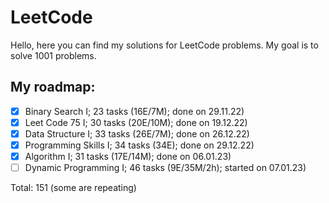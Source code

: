 # LeetCode

Hello, here you can find my solutions for LeetCode problems. My goal is to solve 1001 problems.

## My roadmap:
- [x] Binary Search I;  23 tasks (16E/7M); done on 29.11.22)
- [x] Leet Code 75 I; 30 tasks (20E/10M); done on 19.12.22)
- [x] Data Structure I; 33 tasks (26E/7M); done on 26.12.22)
- [x] Programming Skills I; 34 tasks (34E); done on 29.12.22)
- [x] Algorithm I; 31 tasks (17E/14M); done on 06.01.23)
- [ ] Dynamic Programming I; 46 tasks (9E/35M/2h); started on 07.01.23)

Total: 151 (some are repeating)